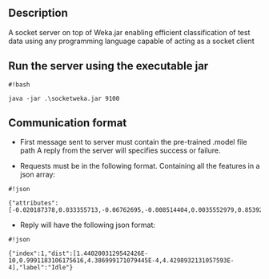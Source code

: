 ## Description
A socket server on top of Weka.jar enabling efficient classification of test data using any programming language capable of acting as a socket client

## Run the server using the executable jar

```
#!bash

java -jar .\socketweka.jar 9100
```


## Communication format

* First message sent to server must contain the pre-trained .model file path
	A reply from the server will specifies success or failure.

* Requests must be in the following format. Containing all the features in a json array:

```
#!json

{"attributes":[-0.020187378,0.033355713,-0.06762695,-0.008514404,0.0035552979,0.8539276]}
```


* Reply will have the following json format:

```
#!json

{"index":1,"dist":[1.4402003129542426E-10,0.9991183106175616,4.386999171079445E-4,4.4298932131057593E-4],"label":"Idle"}
```